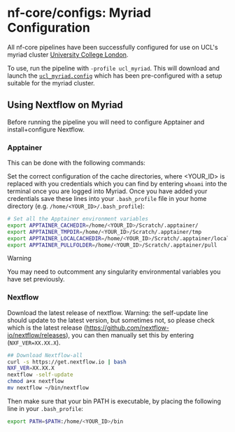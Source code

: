 # nf-core/configs: Myriad Configuration

All nf-core pipelines have been successfully configured for use on UCL's myriad cluster [University College London](https://www.rc.ucl.ac.uk/docs/Clusters/Myriad/).

To use, run the pipeline with `-profile ucl_myriad`. This will download and launch the [`ucl_myriad.config`](../conf/ucl_myriad.config) which has been pre-configured with a setup suitable for the myriad cluster.

## Using Nextflow on Myriad

Before running the pipeline you will need to configure Apptainer and install+configure Nextflow.

### Apptainer

This can be done with the following commands:

Set the correct configuration of the cache directories, where <YOUR_ID> is replaced with you credentials which you can find by entering `whoami` into the terminal once you are logged into Myriad. Once you have added your credentials save these lines into your `.bash_profile` file in your home directory (e.g. `/home/<YOUR_ID>/.bash_profile`):

```bash
# Set all the Apptainer environment variables
export APPTAINER_CACHEDIR=/home/<YOUR_ID>/Scratch/.apptainer/
export APPTAINER_TMPDIR=/home/<YOUR_ID>/Scratch/.apptainer/tmp
export APPTAINER_LOCALCACHEDIR=/home/<YOUR_ID>/Scratch/.apptainer/localcache
export APPTAINER_PULLFOLDER=/home/<YOUR_ID>/Scratch/.apptainer/pull
```

> [!Warning]
> You may need to outcomment any singularity environmental variables you have set previously.

### Nextflow

Download the latest release of nextflow. Warning: the self-update line should update to the latest version, but sometimes not, so please check which is the latest release (https://github.com/nextflow-io/nextflow/releases), you can then manually set this by entering (`NXF_VER=XX.XX.X`).

```bash
## Download Nextflow-all
curl -s https://get.nextflow.io | bash
NXF_VER=XX.XX.X
nextflow -self-update
chmod a+x nextflow
mv nextflow ~/bin/nextflow
```

Then make sure that your bin PATH is executable, by placing the following line in your `.bash_profile`:

```bash
export PATH=$PATH:/home/<YOUR_ID>/bin
```
